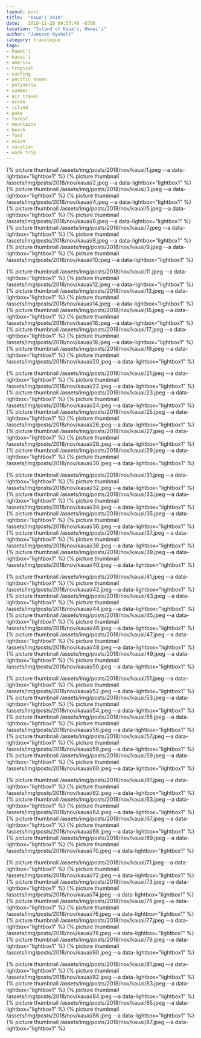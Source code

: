 ```yaml
---
layout: post
title:  "Kaua'i 2018"
date:   2018-11-20 09:57:46 -0700
location: "Island of Kaua'i, Hawai'i"
author: "Jameson Nyeholt"
category: travelogue
tags:
- hawai'i
- kauai'i
- america
- tropical
- surfing
- pacific ocean
- polynesia
- summer
- air travel
- ocean
- island
- poke
- forest
- mountains
- beach
- food
- asian
- vacation
- work trip
---
```


<!--description-->

{% picture thumbnail /assets/img/posts/2018/nov/kauai/1.jpeg --a data-lightbox="lightbox1" %}
{% picture thumbnail /assets/img/posts/2018/nov/kauai/2.jpeg --a data-lightbox="lightbox1" %}
{% picture thumbnail /assets/img/posts/2018/nov/kauai/3.jpeg --a data-lightbox="lightbox1" %}
{% picture thumbnail /assets/img/posts/2018/nov/kauai/4.jpeg --a data-lightbox="lightbox1" %}
{% picture thumbnail /assets/img/posts/2018/nov/kauai/5.jpeg --a data-lightbox="lightbox1" %}
{% picture thumbnail /assets/img/posts/2018/nov/kauai/6.jpeg --a data-lightbox="lightbox1" %}
{% picture thumbnail /assets/img/posts/2018/nov/kauai/7.jpeg --a data-lightbox="lightbox1" %}
{% picture thumbnail /assets/img/posts/2018/nov/kauai/8.jpeg --a data-lightbox="lightbox1" %}
{% picture thumbnail /assets/img/posts/2018/nov/kauai/9.jpeg --a data-lightbox="lightbox1" %}
{% picture thumbnail /assets/img/posts/2018/nov/kauai/10.jpeg --a data-lightbox="lightbox1" %}
<!--  -->
{% picture thumbnail /assets/img/posts/2018/nov/kauai/11.jpeg --a data-lightbox="lightbox1" %}
{% picture thumbnail /assets/img/posts/2018/nov/kauai/12.jpeg --a data-lightbox="lightbox1" %}
{% picture thumbnail /assets/img/posts/2018/nov/kauai/13.jpeg --a data-lightbox="lightbox1" %}
{% picture thumbnail /assets/img/posts/2018/nov/kauai/14.jpeg --a data-lightbox="lightbox1" %}
{% picture thumbnail /assets/img/posts/2018/nov/kauai/15.jpeg --a data-lightbox="lightbox1" %}
{% picture thumbnail /assets/img/posts/2018/nov/kauai/16.jpeg --a data-lightbox="lightbox1" %}
{% picture thumbnail /assets/img/posts/2018/nov/kauai/17.jpeg --a data-lightbox="lightbox1" %}
{% picture thumbnail /assets/img/posts/2018/nov/kauai/18.jpeg --a data-lightbox="lightbox1" %}
{% picture thumbnail /assets/img/posts/2018/nov/kauai/19.jpeg --a data-lightbox="lightbox1" %}
{% picture thumbnail /assets/img/posts/2018/nov/kauai/20.jpeg --a data-lightbox="lightbox1" %}
<!--  -->
{% picture thumbnail /assets/img/posts/2018/nov/kauai/21.jpeg --a data-lightbox="lightbox1" %}
{% picture thumbnail /assets/img/posts/2018/nov/kauai/22.jpeg --a data-lightbox="lightbox1" %}
{% picture thumbnail /assets/img/posts/2018/nov/kauai/23.jpeg --a data-lightbox="lightbox1" %}
{% picture thumbnail /assets/img/posts/2018/nov/kauai/24.jpeg --a data-lightbox="lightbox1" %}
{% picture thumbnail /assets/img/posts/2018/nov/kauai/25.jpeg --a data-lightbox="lightbox1" %}
{% picture thumbnail /assets/img/posts/2018/nov/kauai/26.jpeg --a data-lightbox="lightbox1" %}
{% picture thumbnail /assets/img/posts/2018/nov/kauai/27.jpeg --a data-lightbox="lightbox1" %}
{% picture thumbnail /assets/img/posts/2018/nov/kauai/28.jpeg --a data-lightbox="lightbox1" %}
{% picture thumbnail /assets/img/posts/2018/nov/kauai/29.jpeg --a data-lightbox="lightbox1" %}
{% picture thumbnail /assets/img/posts/2018/nov/kauai/30.jpeg --a data-lightbox="lightbox1" %}
<!--  -->
{% picture thumbnail /assets/img/posts/2018/nov/kauai/31.jpeg --a data-lightbox="lightbox1" %}
{% picture thumbnail /assets/img/posts/2018/nov/kauai/32.jpeg --a data-lightbox="lightbox1" %}
{% picture thumbnail /assets/img/posts/2018/nov/kauai/33.jpeg --a data-lightbox="lightbox1" %}
{% picture thumbnail /assets/img/posts/2018/nov/kauai/34.jpeg --a data-lightbox="lightbox1" %}
{% picture thumbnail /assets/img/posts/2018/nov/kauai/35.jpeg --a data-lightbox="lightbox1" %}
{% picture thumbnail /assets/img/posts/2018/nov/kauai/36.jpeg --a data-lightbox="lightbox1" %}
{% picture thumbnail /assets/img/posts/2018/nov/kauai/37.jpeg --a data-lightbox="lightbox1" %}
{% picture thumbnail /assets/img/posts/2018/nov/kauai/38.jpeg --a data-lightbox="lightbox1" %}
{% picture thumbnail /assets/img/posts/2018/nov/kauai/39.jpeg --a data-lightbox="lightbox1" %}
{% picture thumbnail /assets/img/posts/2018/nov/kauai/40.jpeg --a data-lightbox="lightbox1" %}
<!--  -->
{% picture thumbnail /assets/img/posts/2018/nov/kauai/41.jpeg --a data-lightbox="lightbox1" %}
{% picture thumbnail /assets/img/posts/2018/nov/kauai/42.jpeg --a data-lightbox="lightbox1" %}
{% picture thumbnail /assets/img/posts/2018/nov/kauai/43.jpeg --a data-lightbox="lightbox1" %}
{% picture thumbnail /assets/img/posts/2018/nov/kauai/44.jpeg --a data-lightbox="lightbox1" %}
{% picture thumbnail /assets/img/posts/2018/nov/kauai/45.jpeg --a data-lightbox="lightbox1" %}
{% picture thumbnail /assets/img/posts/2018/nov/kauai/46.jpeg --a data-lightbox="lightbox1" %}
{% picture thumbnail /assets/img/posts/2018/nov/kauai/47.jpeg --a data-lightbox="lightbox1" %}
{% picture thumbnail /assets/img/posts/2018/nov/kauai/48.jpeg --a data-lightbox="lightbox1" %}
{% picture thumbnail /assets/img/posts/2018/nov/kauai/49.jpeg --a data-lightbox="lightbox1" %}
{% picture thumbnail /assets/img/posts/2018/nov/kauai/50.jpeg --a data-lightbox="lightbox1" %}
<!--  -->
{% picture thumbnail /assets/img/posts/2018/nov/kauai/51.jpeg --a data-lightbox="lightbox1" %}
{% picture thumbnail /assets/img/posts/2018/nov/kauai/52.jpeg --a data-lightbox="lightbox1" %}
{% picture thumbnail /assets/img/posts/2018/nov/kauai/53.jpeg --a data-lightbox="lightbox1" %}
{% picture thumbnail /assets/img/posts/2018/nov/kauai/54.jpeg --a data-lightbox="lightbox1" %}
{% picture thumbnail /assets/img/posts/2018/nov/kauai/55.jpeg --a data-lightbox="lightbox1" %}
{% picture thumbnail /assets/img/posts/2018/nov/kauai/56.jpeg --a data-lightbox="lightbox1" %}
{% picture thumbnail /assets/img/posts/2018/nov/kauai/57.jpeg --a data-lightbox="lightbox1" %}
{% picture thumbnail /assets/img/posts/2018/nov/kauai/58.jpeg --a data-lightbox="lightbox1" %}
{% picture thumbnail /assets/img/posts/2018/nov/kauai/59.jpeg --a data-lightbox="lightbox1" %}
{% picture thumbnail /assets/img/posts/2018/nov/kauai/60.jpeg --a data-lightbox="lightbox1" %}
<!--  -->
{% picture thumbnail /assets/img/posts/2018/nov/kauai/61.jpeg --a data-lightbox="lightbox1" %}
{% picture thumbnail /assets/img/posts/2018/nov/kauai/62.jpeg --a data-lightbox="lightbox1" %}
{% picture thumbnail /assets/img/posts/2018/nov/kauai/63.jpeg --a data-lightbox="lightbox1" %}
{% picture thumbnail /assets/img/posts/2018/nov/kauai/64.jpeg --a data-lightbox="lightbox1" %}
{% picture thumbnail /assets/img/posts/2018/nov/kauai/67.jpeg --a data-lightbox="lightbox1" %}
{% picture thumbnail /assets/img/posts/2018/nov/kauai/68.jpeg --a data-lightbox="lightbox1" %}
{% picture thumbnail /assets/img/posts/2018/nov/kauai/69.jpeg --a data-lightbox="lightbox1" %}
{% picture thumbnail /assets/img/posts/2018/nov/kauai/70.jpeg --a data-lightbox="lightbox1" %}
<!--  -->
{% picture thumbnail /assets/img/posts/2018/nov/kauai/71.jpeg --a data-lightbox="lightbox1" %}
{% picture thumbnail /assets/img/posts/2018/nov/kauai/72.jpeg --a data-lightbox="lightbox1" %}
{% picture thumbnail /assets/img/posts/2018/nov/kauai/73.jpeg --a data-lightbox="lightbox1" %}
{% picture thumbnail /assets/img/posts/2018/nov/kauai/74.jpeg --a data-lightbox="lightbox1" %}
{% picture thumbnail /assets/img/posts/2018/nov/kauai/75.jpeg --a data-lightbox="lightbox1" %}
{% picture thumbnail /assets/img/posts/2018/nov/kauai/76.jpeg --a data-lightbox="lightbox1" %}
{% picture thumbnail /assets/img/posts/2018/nov/kauai/77.jpeg --a data-lightbox="lightbox1" %}
{% picture thumbnail /assets/img/posts/2018/nov/kauai/78.jpeg --a data-lightbox="lightbox1" %}
{% picture thumbnail /assets/img/posts/2018/nov/kauai/79.jpeg --a data-lightbox="lightbox1" %}
{% picture thumbnail /assets/img/posts/2018/nov/kauai/80.jpeg --a data-lightbox="lightbox1" %}
<!--  -->
{% picture thumbnail /assets/img/posts/2018/nov/kauai/81.jpeg --a data-lightbox="lightbox1" %}
{% picture thumbnail /assets/img/posts/2018/nov/kauai/82.jpeg --a data-lightbox="lightbox1" %}
{% picture thumbnail /assets/img/posts/2018/nov/kauai/83.jpeg --a data-lightbox="lightbox1" %}
{% picture thumbnail /assets/img/posts/2018/nov/kauai/84.jpeg --a data-lightbox="lightbox1" %}
{% picture thumbnail /assets/img/posts/2018/nov/kauai/85.jpeg --a data-lightbox="lightbox1" %}
{% picture thumbnail /assets/img/posts/2018/nov/kauai/86.jpeg --a data-lightbox="lightbox1" %}
{% picture thumbnail /assets/img/posts/2018/nov/kauai/87.jpeg --a data-lightbox="lightbox1" %}